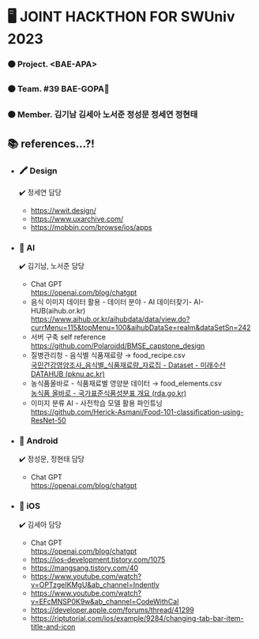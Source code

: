 # :desktop_computer:  **JOINT HACKTHON FOR SWUniv 2023**
### :orange_circle: Project. \<BAE-APA>  
### :orange_circle: Team. \#39 BAE-GOPA:100:  
### :orange_circle: Member. 김기남 김세아 노서준 정성문 정세연 정현태  

## :books: references...?!
* ### :crayon: Design
  	:heavy_check_mark: 정세연 담당
  * https://wwit.design/
  * https://www.uxarchive.com/
  * https://mobbin.com/browse/ios/apps
   
* ### :robot: AI
  	:heavy_check_mark: 김기남, 노서준 담당
  * Chat GPT  
https://openai.com/blog/chatgpt 
  * 음식 이미지 데이터 활용 - 데이터 분야 - AI 데이터찾기- AI-HUB(aihub.or.kr)  
https://www.aihub.or.kr/aihubdata/data/view.do?currMenu=115&topMenu=100&aihubDataSe=realm&dataSetSn=242
  * 서버 구축 self reference  
https://github.com/Polaroidd/BMSE_capstone_design
  * 질병관리청 - 음식별 식품재료량 → food_recipe.csv  
[국민건강영양조사_음식별_식품재료량_자료집 - Dataset - 미래수산 DATAHUB (pknu.ac.kr)](https://data.pknu.ac.kr/no/dataset/foodingred)
  * 농식품올바로 - 식품재료별 영양분 데이터 → food_elements.csv  
[농식품 올바로 - 국가표준식품성분표 개요 (rda.go.kr)](http://koreanfood.rda.go.kr/kfi/fct/fctIntro/list?menuId=PS03562#)
  * 이미지 분류 AI - 사전학습 모델 활용 파인튜닝  
https://github.com/Herick-Asmani/Food-101-classification-using-ResNet-50

* ### :green_heart: Android
  	:heavy_check_mark: 정성문, 정현태 담당
  * Chat GPT  
https://openai.com/blog/chatgpt

* ### :apple: iOS
  	:heavy_check_mark: 김세아 담당
  * Chat GPT  
https://openai.com/blog/chatgpt 
  * https://ios-development.tistory.com/1075
  * https://mangsang.tistory.com/40
  * https://www.youtube.com/watch?v=OPTzgeIKMgU&ab_channel=Indently
  * https://www.youtube.com/watch?v=EFcMNSP0K9w&ab_channel=CodeWithCal
  * https://developer.apple.com/forums/thread/41299
  * https://riptutorial.com/ios/example/9284/changing-tab-bar-item-title-and-icon
